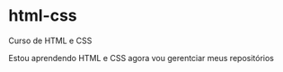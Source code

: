# html-css
 Curso de HTML e CSS

Estou aprendendo HTML e CSS agora vou gerentciar meus repositórios

